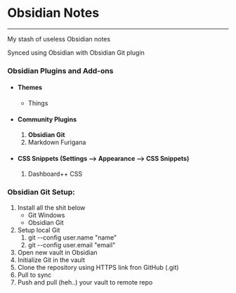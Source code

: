 # Obsidian Notes
---

My stash of useless Obsidian notes

Synced using Obsidian with Obsidian Git plugin

### Obsidian Plugins and Add-ons

- #### Themes
	- Things
- #### Community Plugins
	1. **Obsidian Git**
	2. Markdown Furigana
- #### CSS Snippets (Settings --> Appearance --> CSS Snippets)
	1. Dashboard++ CSS

### **Obsidian Git** Setup:
1. Install all the shit below
	- Git Windows
	- Obsidian Git
2. Setup local Git
	1. git --config user.name "name"
	2. git --config user.email "email"
3. Open new vault in Obsidian
4. Initialize Git in the vault
5. Clone the repository using HTTPS link fron GitHub (.git)
6. Pull to sync
7. Push and pull (heh..) your vault to remote repo



